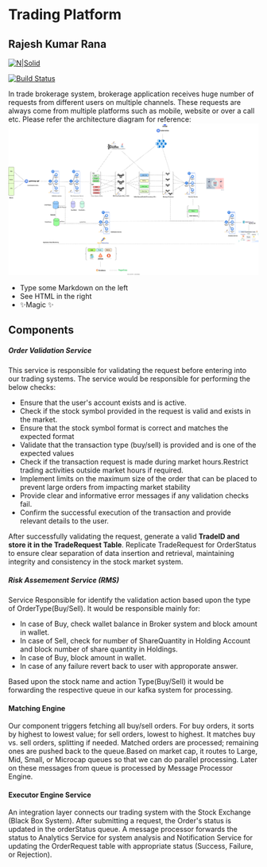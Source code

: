 # Trading Platform
## Rajesh Kumar Rana

[![N|Solid](https://cldup.com/dTxpPi9lDf.thumb.png)](https://nodesource.com/products/nsolid)

[![Build Status](https://travis-ci.org/joemccann/dillinger.svg?branch=master)](https://travis-ci.org/joemccann/dillinger)

In trade brokerage system, brokerage application receives huge number of requests from different users on multiple channels. These requests are always come from multiple platforms such as mobile, website or over a call etc. Please refer the architecture diagram for reference:
![alt text](https://github.com/rajeshrana-arch/TradeAppDesign/blob/master/Trade%20Design%20System.drawio.svg)

- Type some Markdown on the left
- See HTML in the right
- ✨Magic ✨

## Components
##### Order Validation Service
This service is responsible for validating the request before entering into our trading systems. The service would be responsible for performing the below checks:
- Ensure that the user's account exists and is active.
- Check if the stock symbol provided in the request is valid and exists in the market. 
- Ensure that the stock symbol format is correct and matches the expected format
- Validate that the transaction type (buy/sell) is provided and is one of the expected values
- Check if the transaction request is made during market hours.Restrict trading activities outside market hours if required.
- Implement limits on the maximum size of the order that can be placed to prevent large orders from impacting market stability
- Provide clear and informative error messages if any validation checks fail.
- Confirm the successful execution of the transaction and provide relevant details to the user.

After successfully validating the request, generate a valid **TradeID and store it in the TradeRequest Table**. Replicate TradeRequest for OrderStatus to ensure clear separation of data insertion and retrieval, maintaining integrity and consistency in the stock market system.

##### Risk Assemement Service (RMS)
Service Responsible for identify the validation action based upon the type of OrderType(Buy/Sell). It would be responsible mainly for:
 - In case of Buy, check wallet balance in Broker system and block amount in wallet.
 - In case of Sell, check for number of ShareQuantity in Holding Account and block number of share quantity in Holdings.
 - In case of Buy, block amount in wallet.
 - In case of any failure revert back to user with approporate answer.

Based upon the stock name and action Type(Buy/Sell) it would be forwarding the respective queue in our kafka system for processing.

#### Matching Engine
Our component triggers fetching all buy/sell orders. For buy orders, it sorts by highest to lowest value; for sell orders, lowest to highest. It matches buy vs. sell orders, splitting if needed. Matched orders are processed; remaining ones are pushed back to the queue.Based on market cap, it routes to Large, Mid, Small, or Microcap queues so that we can do parallel processing. Later on these messages from queue is processed by Message Processor Engine.

#### Executor Engine Service
An integration layer connects our trading system with the Stock Exchange (Black Box System). After submitting a request, the Order's status is updated in the orderStatus queue. A message processor forwards the status to Analytics Service for system analysis and Notification Service for updating the OrderRequest table with appropriate status (Success, Failure, or Rejection).
